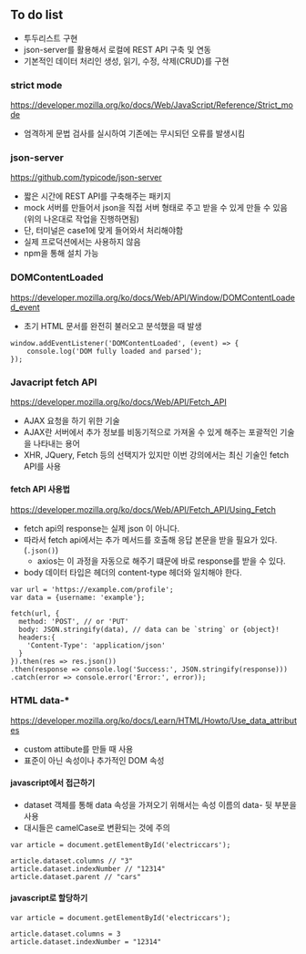 ## To do list

- 투두리스트 구현
- json-server를 활용해서 로컬에 REST API 구축 및 연동
- 기본적인 데이터 처리인 생성, 읽기, 수정, 삭제(CRUD)를 구현

### strict mode

https://developer.mozilla.org/ko/docs/Web/JavaScript/Reference/Strict_mode

- 엄격하게 문법 검사를 실시하여 기존에는 무시되던 오류를 발생시킴

### json-server

https://github.com/typicode/json-server

- 짧은 시간에 REST API를 구축해주는 패키지
- mock 서버를 만들어서 json을 직접 서버 형태로 주고 받을 수 있게 만들 수 있음(위의 나온대로 작업을 진행하면됨)
- 단, 터미널은 case1에 맞게 들어와서 처리해야함
- 실제 프로덕션에서는 사용하지 않음
- npm을 통해 설치 가능

### DOMContentLoaded

https://developer.mozilla.org/ko/docs/Web/API/Window/DOMContentLoaded_event

- 초기 HTML 문서를 완전히 불러오고 분석했을 때 발생

```
window.addEventListener('DOMContentLoaded', (event) => {
    console.log('DOM fully loaded and parsed');
});
```

### Javacript fetch API

https://developer.mozilla.org/ko/docs/Web/API/Fetch_API

- AJAX 요청을 하기 위한 기술
- AJAX란 서버에서 추가 정보를 비동기적으로 가져올 수 있게 해주는 포괄적인 기술을 나타내는 용어
- XHR, JQuery, Fetch 등의 선택지가 있지만 이번 강의에서는 최신 기술인 fetch API를 사용

#### fetch API 사용법

https://developer.mozilla.org/ko/docs/Web/API/Fetch_API/Using_Fetch

- fetch api의 response는 실제 json 이 아니다.
- 따라서 fetch api에서는 추가 메서드를 호출해 응답 본문을 받을 필요가 있다. (`.json()`)
  - axios는 이 과정을 자동으로 해주기 떄문에 바로 response를 받을 수 있다.
- body 데이터 타입은 헤더의 content-type 헤더와 일치해야 한다.

```
var url = 'https://example.com/profile';
var data = {username: 'example'};

fetch(url, {
  method: 'POST', // or 'PUT'
  body: JSON.stringify(data), // data can be `string` or {object}!
  headers:{
    'Content-Type': 'application/json'
  }
}).then(res => res.json())
.then(response => console.log('Success:', JSON.stringify(response)))
.catch(error => console.error('Error:', error));

```

### HTML data-\*

https://developer.mozilla.org/ko/docs/Learn/HTML/Howto/Use_data_attributes

- custom attibute를 만들 때 사용
- 표준이 아닌 속성이나 추가적인 DOM 속성

#### javascript에서 접근하기

- dataset 객체를 통해 data 속성을 가져오기 위해서는 속성 이름의 data- 뒷 부분을 사용
- 대시들은 camelCase로 변환되는 것에 주의

```
var article = document.getElementById('electriccars');

article.dataset.columns // "3"
article.dataset.indexNumber // "12314"
article.dataset.parent // "cars"
```

#### javascript로 할당하기

```
var article = document.getElementById('electriccars');

article.dataset.columns = 3
article.dataset.indexNumber = "12314"
```
